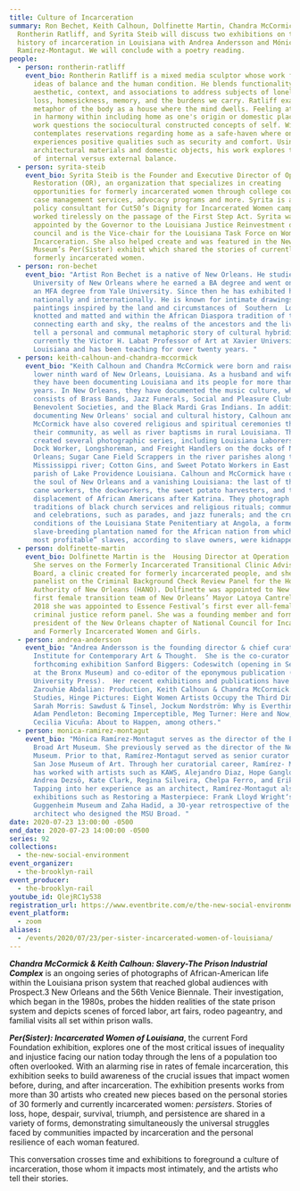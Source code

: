 ```yaml
---
title: Culture of Incarceration
summary: Ron Bechet, Keith Calhoun, Dolfinette Martin, Chandra McCormick,
  Rontherin Ratliff, and Syrita Steib will discuss two exhibitions on the
  history of incarceration in Louisiana with Andrea Andersson and Mónica
  Ramírez-Montagut. We will conclude with a poetry reading.
people:
  - person: rontherin-ratliff
    event_bio: Rontherin Ratliff is a mixed media sculptor whose work focuses on
      ideas of balance and the human condition. He blends functionality,
      aesthetic, context, and associations to address subjects of loneliness,
      loss, homesickness, memory, and the burdens we carry. Ratliff examines the
      metaphor of the body as a house where the mind dwells. Feeling at home or
      in harmony within including home as one's origin or domestic place. The
      work questions the sociocultural constructed concepts of self. With it, he
      contemplates reservations regarding home as a safe-haven where one
      experiences positive qualities such as security and comfort. Using
      architectural materials and domestic objects, his work explores the notion
      of internal versus external balance.
  - person: syrita-steib
    event_bio: Syrita Steib is the Founder and Executive Director of Operation
      Restoration (OR), an organization that specializes in creating
      opportunities for formerly incarcerated women through college courses,
      case management services, advocacy programs and more. Syrita is also a
      policy consultant for Cut50’s Dignity for Incarcerated Women campaign and
      worked tirelessly on the passage of the First Step Act. Syrita was
      appointed by the Governor to the Louisiana Justice Reinvestment oversight
      council and is the Vice-chair for the Louisiana Task Force on Women’s
      Incarceration. She also helped create and was featured in the Newcomb Art
      Museum’s Per(Sister) exhibit which shared the stories of currently and
      formerly incarcerated women.
  - person: ron-bechet
    event_bio: "Artist Ron Bechet is a native of New Orleans. He studied art at the
      University of New Orleans where he earned a BA degree and went on to earn
      an MFA degree from Yale University. Since then he has exhibited his work
      nationally and internationally. He is known for intimate drawings and
      paintings inspired by the land and circumstances of  Southern  Louisiana,
      knotted and matted and within the African Diaspora tradition of trees
      connecting earth and sky, the realms of the ancestors and the living. They
      tell a personal and communal metaphoric story of cultural hybridity. He is
      currently the Victor H. Labat Professor of Art at Xavier University of
      Louisiana and has been teaching for over twenty years. "
  - person: keith-calhoun-and-chandra-mccormick
    event_bio: "Keith Calhoun and Chandra McCormick were born and raised in the
      lower ninth ward of New Orleans, Louisiana. As a husband and wife team,
      they have been documenting Louisiana and its people for more than 25
      years. In New Orleans, they have documented the music culture, which
      consists of Brass Bands, Jazz Funerals, Social and Pleasure Clubs,
      Benevolent Societies, and the Black Mardi Gras Indians. In addition to
      documenting New Orleans' social and cultural history, Calhoun and
      McCormick have also covered religious and spiritual ceremonies throughout
      their community, as well as river baptisms in rural Louisiana. They have
      created several photographic series, including Louisiana Laborers; The
      Dock Worker, Longshoreman, and Freight Handlers on the docks of New
      Orleans; Sugar Cane Field Scrappers in the river parishes along the
      Mississippi river; Cotton Gins, and Sweet Potato Workers in East Carrol
      parish of Lake Providence Louisiana. Calhoun and McCormick have documented
      the soul of New Orleans and a vanishing Louisiana: the last of the sugar
      cane workers, the dockworkers, the sweet potato harvesters, and the
      displacement of African Americans after Katrina. They photograph the
      traditions of black church services and religious rituals; community rites
      and celebrations, such as parades, and jazz funerals; and the cruel
      conditions of the Louisiana State Penitentiary at Angola, a former
      slave-breeding plantation named for the African nation from which “the
      most profitable” slaves, according to slave owners, were kidnapped."
  - person: dolfinette-martin
    event_bio: Dolfinette Martin is the  Housing Director at Operation Restoration.
      She serves on the Formerly Incarcerated Transitional Clinic Advisory
      Board, a clinic created for formerly incarcerated people, and she is a
      panelist on the Criminal Background Check Review Panel for the Housing
      Authority of New Orleans (HANO). Dolfinette was appointed to New Orleans
      first female transition team of New Orleans’ Mayor Latoya Cantrell. In
      2018 she was appointed to Essence Festival’s first ever all-female
      criminal justice reform panel. She was a founding member and former
      president of the New Orleans chapter of National Council for Incarcerated
      and Formerly Incarcerated Women and Girls.
  - person: andrea-andersson
    event_bio: "Andrea Andersson is the founding director & chief curator of Rivers
      Institute for Contemporary Art & Thought.  She is the co-curator of the
      forthcoming exhibition Sanford Biggers: Codeswitch (opening in September
      at the Bronx Museum) and co-editor of the eponymous publication (Yale
      University Press).  Her recent exhibitions and publications have included
      Zarouhie Abdalian: Production, Keith Calhoun & Chandra McCormick: Labor
      Studies, Hinge Pictures: Eight Women Artists Occupy the Third Dimension,
      Sarah Morris: Sawdust & Tinsel, Jockum Nordström: Why is Everthing A Rag,
      Adam Pendleton: Becoming Imperceptible, Meg Turner: Here and Now, and
      Cecilia Vicuña: About to Happen, among others."
  - person: monica-ramirez-montagut
    event_bio: "Mónica Ramírez-Montagut serves as the director of the Eli and Edythe
      Broad Art Museum. She previously served as the director of the Newcomb Art
      Museum. Prior to that, Ramírez-Montagut served as senior curator at the
      San Jose Museum of Art. Through her curatorial career, Ramírez- Montagut
      has worked with artists such as KAWS, Alejandro Diaz, Hope Gangloff,
      Andrea Dezsö, Kate Clark, Regina Silveira, Chelpa Ferro, and Erik Parker.
      Tapping into her experience as an architect, Ramírez-Montagut also curated
      exhibitions such as Restoring a Masterpiece: Frank Lloyd Wright‘s
      Guggenheim Museum and Zaha Hadid, a 30-year retrospective of the acclaimed
      architect who designed the MSU Broad. "
date: 2020-07-23 13:00:00 -0500
end_date: 2020-07-23 14:00:00 -0500
series: 92
collections:
  - the-new-social-environment
event_organizer:
  - the-brooklyn-rail
event_producer:
  - the-brooklyn-rail
youtube_id: QlejRC1y538
registration_url: https://www.eventbrite.com/e/the-new-social-environment-92-persister-tickets-113817898398
event_platform:
  - zoom
aliases:
  - /events/2020/07/23/per-sister-incarcerated-women-of-louisiana/
---
```

***Chandra McCormick & Keith Calhoun: Slavery-The Prison Industrial Complex*** is an ongoing series of photographs of African-American life within the Louisiana prison system that reached global audiences with Prospect.3 New Orleans and the 56th Venice Biennale. Their investigation, which began in the 1980s, probes the hidden realities of the state prison system and depicts scenes of forced labor, art fairs, rodeo pageantry, and familial visits all set within prison walls.

***Per(Sister): Incarcerated Women of Louisiana***, the current Ford Foundation exhibition, explores one of the most critical issues of inequality and injustice facing our nation today through the lens of a population too often overlooked. With an alarming rise in rates of female incarceration, this exhibition seeks to build awareness of the crucial issues that impact women before, during, and after incarceration. The exhibition presents works from more than 30 artists who created new pieces based on the personal stories of 30 formerly and currently incarcerated women: *persisters*. Stories of loss, hope, despair, survival, triumph, and persistence are shared in a variety of forms, demonstrating simultaneously the universal struggles faced by communities impacted by incarceration and the personal resilience of each woman featured. 

This conversation crosses time and exhibitions to foreground a culture of incarceration, those whom it impacts most intimately, and the artists who tell their stories.